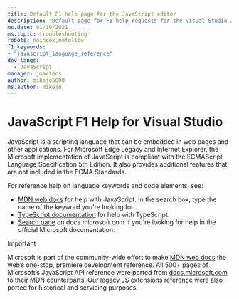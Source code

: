 ```yaml
---
title: Default F1 help page for the JavaScript editor
description: "Default page for F1 help requests for the Visual Studio JavaScript editor"
ms.date: 01/19/2021
ms.topic: troubleshooting
robots: noindex,nofollow
f1_keywords:
- "javascript_language_reference"
dev_langs:
  - JavaScript
manager: jmartens
author: mikejo5000
ms.author: mikejo
---
```


# JavaScript F1 Help for Visual Studio

JavaScript is a scripting language that can be embedded in web pages and other applications. For Microsoft Edge Legacy and Internet Explorer, the Microsoft implementation of JavaScript is compliant with the ECMAScript Language Specification 5th Edition. It also provides additional features that are not included in the ECMA Standards.

For reference help on language keywords and code elements, see:

- [MDN web docs](https://developer.mozilla.org/en-US/docs/Web/JavaScript/Reference) for help with JavaScript. In the search box, type the name of the keyword you're looking for.
- [TypeScript documentation](https://www.typescriptlang.org/docs) for help with TypeScript.
- [Search page](/search) on docs.microsoft.com if you're looking for help in the official Microsoft documentation.

> [!IMPORTANT]
> Microsoft is part of the community-wide effort to make [MDN web docs](https://developer.mozilla.org/en-US/docs/Web/JavaScript/Reference) the web’s one-stop, premiere development reference. All 500+ pages of Microsoft’s JavaScript API reference were ported from [docs.microsoft.com](https://docs.microsoft.com) to their MDN counterparts. Our legacy JS extensions reference were also ported for historical and servicing purposes.
